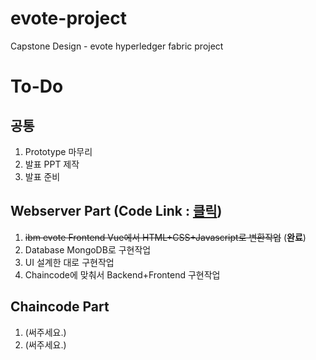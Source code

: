 # evote-project
Capstone Design - evote hyperledger fabric project

# To-Do
## 공통
1. Prototype 마무리
2. 발표 PPT 제작
3. 발표 준비

## Webserver Part (Code Link : [**클릭**](https://github.com/BL-UCKSS/evote-project/tree/master/WebServer/Code/web-app))
1. ~~ibm evote Frontend Vue에서 HTML+CSS+Javascript로 변환작업~~ (**완료**)
2. Database MongoDB로 구현작업
3. UI 설계한 대로 구현작업
4. Chaincode에 맞춰서 Backend+Frontend 구현작업

## Chaincode Part
1. (써주세요.)
2. (써주세요.)

